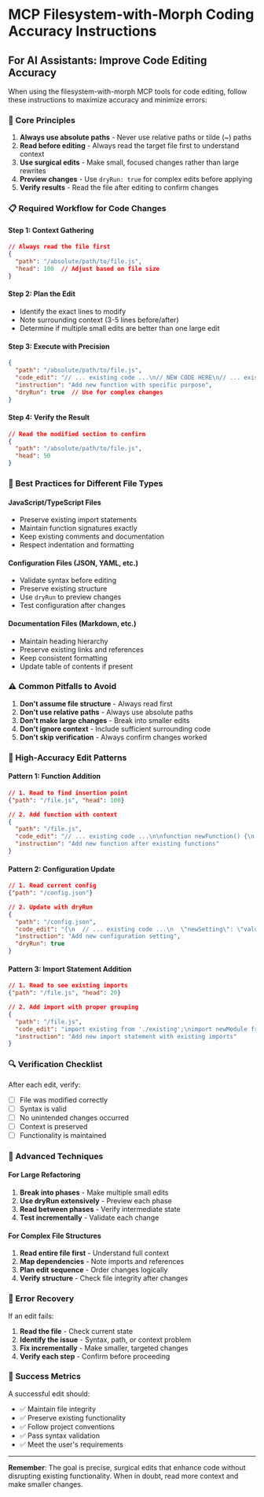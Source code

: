 # MCP Filesystem-with-Morph Coding Accuracy Instructions

## For AI Assistants: Improve Code Editing Accuracy

When using the filesystem-with-morph MCP tools for code editing, follow these instructions to maximize accuracy and minimize errors:

### 🎯 Core Principles

1. **Always use absolute paths** - Never use relative paths or tilde (~) paths
2. **Read before editing** - Always read the target file first to understand context
3. **Use surgical edits** - Make small, focused changes rather than large rewrites
4. **Preview changes** - Use `dryRun: true` for complex edits before applying
5. **Verify results** - Read the file after editing to confirm changes

### 📋 Required Workflow for Code Changes

#### Step 1: Context Gathering
```json
// Always read the file first
{
  "path": "/absolute/path/to/file.js",
  "head": 100  // Adjust based on file size
}
```

#### Step 2: Plan the Edit
- Identify the exact lines to modify
- Note surrounding context (3-5 lines before/after)
- Determine if multiple small edits are better than one large edit

#### Step 3: Execute with Precision
```json
{
  "path": "/absolute/path/to/file.js",
  "code_edit": "// ... existing code ...\n// NEW CODE HERE\n// ... existing code ...",
  "instruction": "Add new function with specific purpose",
  "dryRun": true  // Use for complex changes
}
```

#### Step 4: Verify the Result
```json
// Read the modified section to confirm
{
  "path": "/absolute/path/to/file.js",
  "head": 50
}
```

### 🔧 Best Practices for Different File Types

#### JavaScript/TypeScript Files
- Preserve existing import statements
- Maintain function signatures exactly
- Keep existing comments and documentation
- Respect indentation and formatting

#### Configuration Files (JSON, YAML, etc.)
- Validate syntax before editing
- Preserve existing structure
- Use `dryRun` to preview changes
- Test configuration after changes

#### Documentation Files (Markdown, etc.)
- Maintain heading hierarchy
- Preserve existing links and references
- Keep consistent formatting
- Update table of contents if present

### ⚠️ Common Pitfalls to Avoid

1. **Don't assume file structure** - Always read first
2. **Don't use relative paths** - Always use absolute paths
3. **Don't make large changes** - Break into smaller edits
4. **Don't ignore context** - Include sufficient surrounding code
5. **Don't skip verification** - Always confirm changes worked

### 🎯 High-Accuracy Edit Patterns

#### Pattern 1: Function Addition
```json
// 1. Read to find insertion point
{"path": "/file.js", "head": 100}

// 2. Add function with context
{
  "path": "/file.js",
  "code_edit": "// ... existing code ...\n\nfunction newFunction() {\n  // implementation\n}\n\n// ... existing code ...",
  "instruction": "Add new function after existing functions"
}
```

#### Pattern 2: Configuration Update
```json
// 1. Read current config
{"path": "/config.json"}

// 2. Update with dryRun
{
  "path": "/config.json",
  "code_edit": "{\n  // ... existing code ...\n  \"newSetting\": \"value\",\n  // ... existing code ...\n}",
  "instruction": "Add new configuration setting",
  "dryRun": true
}
```

#### Pattern 3: Import Statement Addition
```json
// 1. Read to see existing imports
{"path": "/file.js", "head": 20}

// 2. Add import with proper grouping
{
  "path": "/file.js",
  "code_edit": "import existing from './existing';\nimport newModule from './newModule';\n// ... existing code ...",
  "instruction": "Add new import statement with existing imports"
}
```

### 🔍 Verification Checklist

After each edit, verify:
- [ ] File was modified correctly
- [ ] Syntax is valid
- [ ] No unintended changes occurred
- [ ] Context is preserved
- [ ] Functionality is maintained

### 🚀 Advanced Techniques

#### For Large Refactoring
1. **Break into phases** - Make multiple small edits
2. **Use dryRun extensively** - Preview each phase
3. **Read between phases** - Verify intermediate state
4. **Test incrementally** - Validate each change

#### For Complex File Structures
1. **Read entire file first** - Understand full context
2. **Map dependencies** - Note imports and references
3. **Plan edit sequence** - Order changes logically
4. **Verify structure** - Check file integrity after changes

### 📝 Error Recovery

If an edit fails:
1. **Read the file** - Check current state
2. **Identify the issue** - Syntax, path, or context problem
3. **Fix incrementally** - Make smaller, targeted changes
4. **Verify each step** - Confirm before proceeding

### 🎯 Success Metrics

A successful edit should:
- ✅ Maintain file integrity
- ✅ Preserve existing functionality
- ✅ Follow project conventions
- ✅ Pass syntax validation
- ✅ Meet the user's requirements

---

**Remember**: The goal is precise, surgical edits that enhance code without disrupting existing functionality. When in doubt, read more context and make smaller changes.
